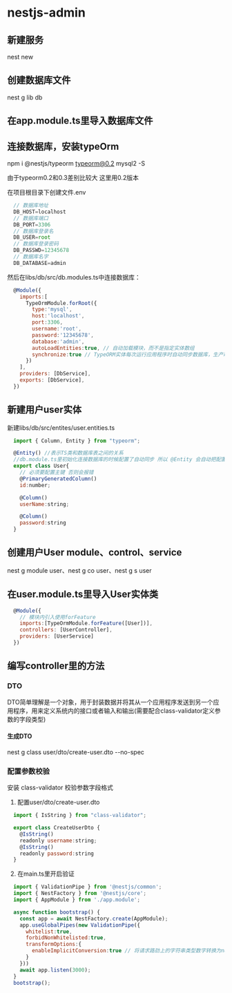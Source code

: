 # nestjs-admin
## 新建服务 
nest new 

## 创建数据库文件
nest g lib db
## 在app.module.ts里导入数据库文件

## 连接数据库，安装typeOrm
  npm i @nestjs/typeorm typeorm@0.2 mysql2 -S

  由于typeorm0.2和0.3差别比较大  这里用0.2版本
  
  在项目根目录下创建文件.env
```javascript
  // 数据库地址
  DB_HOST=localhost  
  // 数据库端口
  DB_PORT=3306
  // 数据库登录名
  DB_USER=root
  // 数据库登录密码
  DB_PASSWD=12345678
  // 数据库名字
  DB_DATABASE=admin
```
  然后在libs/db/src/db.modules.ts中连接数据库：
```JavaScript
  @Module({
    imports:[
      TypeOrmModule.forRoot({
        type:'mysql',
        host:'localhost',
        port:3306,
        username:'root',
        password:'12345678',
        database:'admin',
        autoLoadEntities:true, // 自动加载模块，而不是指定实体数组
        synchronize:true // TypeORM实体每次运行应用程序时自动同步数据库，生产环境需要关闭。
      })
    ],
    providers: [DbService],
    exports: [DbService],
  })
```
## 新建用户user实体
新建libs/db/src/entites/user.entities.ts
```JavaScript
  import { Column, Entity } from "typeorm";

  @Entity() //表示TS类和数据库表之间的关系
  //db.module.ts里初始化连接数据库的时候配置了自动同步 所以 @Entity 会自动把配置的Entity实体类在数据库中生成一个SQL表，数据库表明是类名的小写，如果要指定表明可以在装饰器里传参
  export class User{
    // 必须要配置主键 否则会报错
    @PrimaryGeneratedColumn()
    id:number;

    @Column()
    userName:string;

    @Column()
    password:string
  }
```
## 创建用户User module、control、service
nest g module user、nest g co user、nest g s user
## 在user.module.ts里导入User实体类
```javascript
  @Module({
    // 模块内引入使用forFeature
    imports:[TypeOrmModule.forFeature([User])],
    controllers: [UserController],
    providers: [UserService]
  })
```
## 编写controller里的方法
### DTO
  DTO简单理解是一个对象，用于封装数据并将其从一个应用程序发送到另一个应用程序，用来定义系统内的接口或者输入和输出(需要配合class-validator定义参数的字段类型)
#### 生成DTO
  nest g class user/dto/create-user.dto --no-spec
### 配置参数校验
安装 class-validator 校验参数字段格式

1. 配置user/dto/create-user.dto
```javascript
  import { IsString } from "class-validator";

  export class CreateUserDto {
    @IsString()
    readonly username:string;
    @IsString()
    readonly password:string
  }
```
2. 在main.ts里开启验证
```javascript
  import { ValidationPipe } from '@nestjs/common';
  import { NestFactory } from '@nestjs/core';
  import { AppModule } from './app.module';

  async function bootstrap() {
    const app = await NestFactory.create(AppModule);
    app.useGlobalPipes(new ValidationPipe({
      whitelist:true,
      forbidNonWhitelisted:true,
      transformOptions:{
        enableImplicitConversion:true // 将请求路劲上的字符串类型数字转换为number类型
      }
    }))
    await app.listen(3000);
  }
  bootstrap();
```

